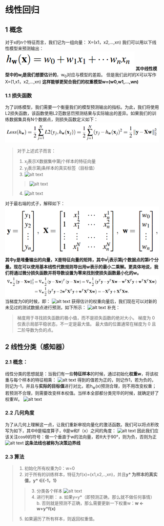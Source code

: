 # 线性回归
## 1 概念
对于x的n个特征而言，我们记为一组向量：
X=(x1，x2,...,xn)
我们可以用以下线性模型来预测输出：
![alt text](image-192.png)
**其中线性模型中的w<sub>i</sub>是我们想要估计的**，w<sub>0</sub>对应与模型的差距。
但是我们此时的X可以写作X=(1,x1，x2,...,xn)
**这样能够更契合我们的权重模型w=(w0,w1,...,wn)**
### 1.1 损失函数
为了训练模型，我们需要一个衡量我们的模型预测输出的指标。为此，我们将使用L2损失函数，该函数使用L2范数惩罚预测结果与实际输出的差异。如果我们的训练数据集具有N个数据点，则损失函数定义如下：
![alt text](image-193.png)
> 对于上述式子而言：
> 1. x<sub>j</sub>表示X数据集中第j个样本的特征向量
> 2. y<sub>j</sub>表示第j条样本的真实标签（目标值）
> 3. ![alt text](image-196.png)
> > ![alt text](image-197.png)
> 4. ![alt text](image-198.png)

对于最右端的式子，解释如下：
![alt text](image-194.png)
**其中y是堆叠输出的向量，X是特征向量的矩阵，其中x<sup>j</sup><sub>i</sub>表示第j个数据点的第i个分量。现在可以使用基本线性代数规则导出用w表示的最小二乘解。更具体地说，我们将通过微分损失函数并将导数设置为零来找到使损失函数最小化的w。**
![alt text](image-195.png)
当梯度为0的时候，即：
![alt text](image-199.png)
获得估计的权重向量后，我们现在可以对新的未见过的测试数据点进行预测，如下所示：
![alt text](image-200.png)
补充：
> 梯度用于寻找损失函数的极小值，而不是损失函数的绝对大小。
梯度为 0 仅表示局部平稳状态，不一定是最大值。
最大值的位置通常在梯度为 0 且二阶导数为负的点。

## 2 线性分类（感知器）
### 2.1 概念：
线性分类的思想就是：当我们有一些**特征样本**的时候，通过初始化**权重w**，将该权重与每个样本的特征相乘：
![alt text](image-210.png)
得到的值若为正的，则记作1，若为负的，则记为-1，并且与**实际的目标值**进行对比，若h<sub>w</sub>(x)预测合理，则不用改变权重；若预测不合理，则需要改变样本权值。当样本全部都分类完毕的时候，就确定好了权重W。
![alt text](image-211.png)
### 2.2 几何角度
为了从几何上理解这一点，让我们重新审视向量化的激活函数。我们可以将点积改写为如下，其中θ是幅度算子，θ是w和f（x）之间的角度：
![alt text](image-212.png)
因此我们应该关注cosθ的符号：做一个垂直于w的法向量，若θ大于90°，则为负，否则为正
![alt text](image-213.png)
**这条法线也被称为决策边界线**
### 2.3 算法
> 1. 初始化所有权重为0：w=0
> 2. 对于所有的训练样本，特征为f(x)=(x1,x2,..,xn)，并且**y* 为样本的真实值，y* ∈{-1，1}**
> > 3. 分类各个样本
> > ![alt text](image-214.png)
> > 4. 进行判断：
> > a. 如果y=y*（即预测正确，那么就不做任何事情）
> > b. 否则就是预测不正确，那么需要更新一下权重w：**w ← w+y*f(x)**
> 5. 如果遍历了所有样本，则返回权重值。